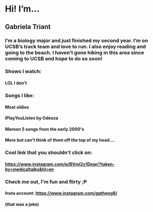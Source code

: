# Hi! I’m…
## Gabriela Triant

### I’m a biology major and just finished my second year. I’m on UCSB’s track team and love to run. I also enjoy reading and going to the beach. I haven’t gone hiking in this area since coming to UCSB and hope to do so soon!

### Shows I watch:
#### LOL I don't

### Songs I like:
#### Most oldies
#### IPlayYouListen by Odesza
#### Maroon 5 songs from the early 2000's
#### More but can't think of them off the top of my head....

### Cool link that you shouldn't click on:
#### https://www.instagram.com/p/BVmi2y1Deqr/?taken-by=medicaltalks&hl=en

### Check me out, I'm fun and flirty ;P
#### Insta account: https://www.instagram.com/ggtheog8/
#### (that was a joke)